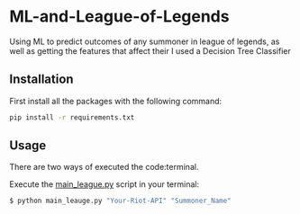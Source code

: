 # ML-and-League-of-Legends                                                      
Using ML to predict outcomes of any summoner in league of legends, as well as getting the features that affect their
I used a Decision Tree Classifier 
## Installation
First install all the packages with the following command:
```bash
pip install -r requirements.txt
```
## Usage
There are two ways of executed the code:terminal.

Execute the [main_league.py](https://github.com/bszek213/ML-and-League-of-Legends/blob/main/main_league.py) script in your terminal:
```bash
$ python main_leauge.py "Your-Riot-API" "Summoner_Name"
```

